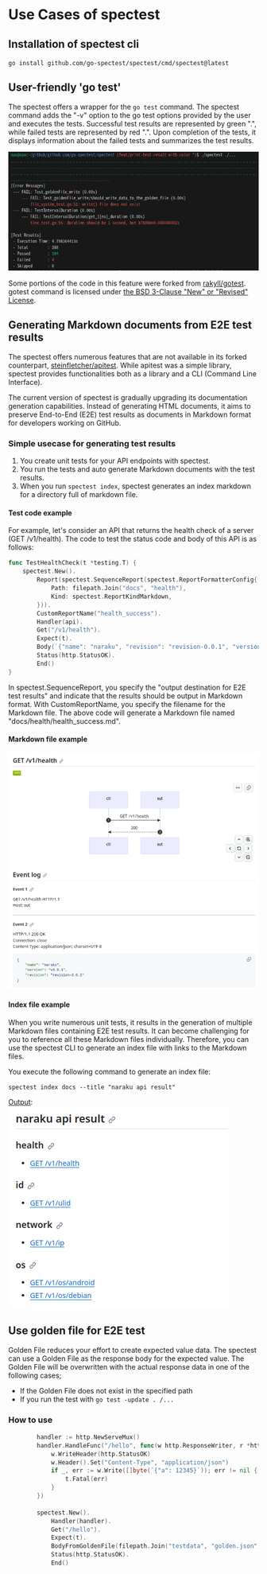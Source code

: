 # Use Cases of spectest
## Installation of spectest cli
```shell
go install github.com/go-spectest/spectest/cmd/spectest@latest
```

## User-friendly 'go test'  
The spectest offers a wrapper for the `go test` command. The spectest command adds the "-v" option to the go test options provided by the user and executes the tests. Successful test results are represented by green ".", while failed tests are represented by red ".". Upon completion of the tests, it displays information about the failed tests and summarizes the test results.

![spectest_wrapper](./image/go_test_wrapper.png)

Some portions of the code in this feature were forked from [rakyll/gotest](https://github.com/rakyll/gotest). gotest command is licensed under [the BSD 3-Clause "New" or "Revised" License](./gotest/LICENSE).

## Generating Markdown documents from E2E test results
The spectest offers numerous features that are not available in its forked counterpart, [steinfletcher/apitest](https://github.com/steinfletcher/apitest). While apitest was a simple library, spectest provides functionalities both as a library and a CLI (Command Line Interface).
  
The current version of spectest is gradually upgrading its documentation generation capabilities. Instead of generating HTML documents, it aims to preserve End-to-End (E2E) test results as documents in Markdown format for developers working on GitHub.
  
### Simple usecase for generating test results
1. You create unit tests for your API endpoints with spectest.
2. You run the tests and auto generate Markdown documents with the test results.
3. When you run `spectest index`, spectest generates an index markdown for a directory full of markdown file.
  
#### Test code example
For example, let's consider an API that returns the health check of a server (GET /v1/health). The code to test the status code and body of this API is as follows:
  
```go
func TestHealthCheck(t *testing.T) {
	spectest.New().
        Report(spectest.SequenceReport(spectest.ReportFormatterConfig{
			Path: filepath.Join("docs", "health"),
			Kind: spectest.ReportKindMarkdown,
		})).
		CustomReportName("health_success").
		Handler(api).
		Get("/v1/health").
		Expect(t).
		Body(`{"name": "naraku", "revision": "revision-0.0.1", "version":"v0.0.1"}`).
		Status(http.StatusOK).
		End()
}
```

In spectest.SequenceReport, you specify the "output destination for E2E test results" and indicate that the results should be output in Markdown format. With CustomReportName, you specify the filename for the Markdown file. The above code will generate a Markdown file named "docs/health/health_success.md".

#### Markdown file example
![health_result](./image/health_result.png)

#### Index file example
When you write numerous unit tests, it results in the generation of multiple Markdown files containing E2E test results. It can become challenging for you to reference all these Markdown files individually. Therefore, you can use the spectest CLI to generate an index file with links to the Markdown files.

You execute the following command to generate an index file:
```shell
spectest index docs --title "naraku api result" 
```

[Output](https://github.com/go-spectest/naraku/blob/main/docs/index.md):  
![index_result](./image/index.png)


## Use golden file for E2E test
Golden File reduces your effort to create expected value data. The spectest can use a Golden File as the response body for the expected value. The Golden File will be overwritten with the actual response data in one of the following cases;
- If the Golden File does not exist in the specified path
- If you run the test with `go test -update . /...`

### How to use
```go
		handler := http.NewServeMux()
		handler.HandleFunc("/hello", func(w http.ResponseWriter, r *http.Request) {
			w.WriteHeader(http.StatusOK)
			w.Header().Set("Content-Type", "application/json")
			if _, err := w.Write([]byte(`{"a": 12345}`)); err != nil {
				t.Fatal(err)
			}
		})

		spectest.New().
			Handler(handler).
			Get("/hello").
			Expect(t).
			BodyFromGoldenFile(filepath.Join("testdata", "golden.json")). // use golden file
			Status(http.StatusOK).
			End()
```
